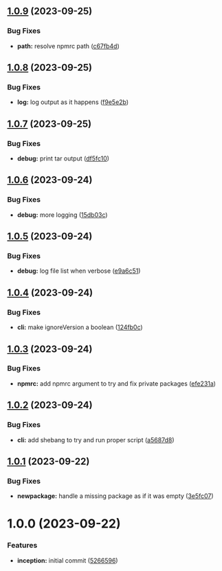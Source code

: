 ## [1.0.9](https://github.com/sesamecare/check-package-changes/compare/v1.0.8...v1.0.9) (2023-09-25)

### Bug Fixes

- **path:** resolve npmrc path ([c67fb4d](https://github.com/sesamecare/check-package-changes/commit/c67fb4d532caddf2538615e800544e1a5facaa99))

## [1.0.8](https://github.com/sesamecare/check-package-changes/compare/v1.0.7...v1.0.8) (2023-09-25)

### Bug Fixes

- **log:** log output as it happens ([f9e5e2b](https://github.com/sesamecare/check-package-changes/commit/f9e5e2b1227392d9080e7116e9f140a26cd6020e))

## [1.0.7](https://github.com/sesamecare/check-package-changes/compare/v1.0.6...v1.0.7) (2023-09-25)

### Bug Fixes

- **debug:** print tar output ([df5fc10](https://github.com/sesamecare/check-package-changes/commit/df5fc10cab4db4b6434484b0888abdf6c72ba28a))

## [1.0.6](https://github.com/sesamecare/check-package-changes/compare/v1.0.5...v1.0.6) (2023-09-24)

### Bug Fixes

- **debug:** more logging ([15db03c](https://github.com/sesamecare/check-package-changes/commit/15db03c7977bff4d91463ac0aec9d81cfdb558e9))

## [1.0.5](https://github.com/sesamecare/check-package-changes/compare/v1.0.4...v1.0.5) (2023-09-24)

### Bug Fixes

- **debug:** log file list when verbose ([e9a6c51](https://github.com/sesamecare/check-package-changes/commit/e9a6c51dc0ec5eadf4ea8fdd4e8455f7b8696d08))

## [1.0.4](https://github.com/sesamecare/check-package-changes/compare/v1.0.3...v1.0.4) (2023-09-24)

### Bug Fixes

- **cli:** make ignoreVersion a boolean ([124fb0c](https://github.com/sesamecare/check-package-changes/commit/124fb0c15ea0d07be5744b959bf9315b63c2b3d7))

## [1.0.3](https://github.com/sesamecare/check-package-changes/compare/v1.0.2...v1.0.3) (2023-09-24)

### Bug Fixes

- **npmrc:** add npmrc argument to try and fix private packages ([efe231a](https://github.com/sesamecare/check-package-changes/commit/efe231ac8598f9e6c276ac0a1590b4d3bfe47515))

## [1.0.2](https://github.com/sesamecare/check-package-changes/compare/v1.0.1...v1.0.2) (2023-09-24)

### Bug Fixes

- **cli:** add shebang to try and run proper script ([a5687d8](https://github.com/sesamecare/check-package-changes/commit/a5687d83eb3bd91925b215f56046bfb0b852a76c))

## [1.0.1](https://github.com/sesamecare/check-package-changes/compare/v1.0.0...v1.0.1) (2023-09-22)

### Bug Fixes

- **newpackage:** handle a missing package as if it was empty ([3e5fc07](https://github.com/sesamecare/check-package-changes/commit/3e5fc07e30c70cb25381e317621507c523929cc9))

# 1.0.0 (2023-09-22)

### Features

- **inception:** initial commit ([5266596](https://github.com/sesamecare/check-package-changes/commit/5266596d80145f829df8d69043ff454715c0acd0))
